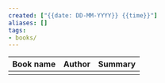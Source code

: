 ```yaml
---
created: ["{{date: DD-MM-YYYY}} {{time}}"]
aliases: []
tags:
- books/
---
```


| Book name | Author | Summary |
| --------- | ------ | ------- |
|           |        |         |